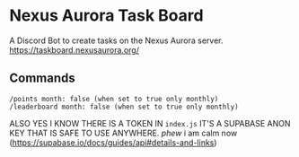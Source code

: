# Nexus Aurora Task Board
A Discord Bot to create tasks on the Nexus Aurora server. https://taskboard.nexusaurora.org/

## Commands
```
/points month: false (when set to true only monthly)
/leaderboard month: false (when set to true only monthly)
```

ALSO YES I KNOW THERE IS A TOKEN IN `index.js` IT'S A SUPABASE ANON KEY THAT IS SAFE TO USE ANYWHERE. *phew* i am calm now (https://supabase.io/docs/guides/api#details-and-links)
